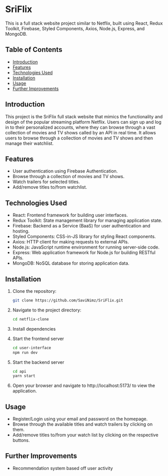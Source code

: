 # SriFlix

This is a full stack website project similar to Netflix, built using React, Redux Toolkit, Firebase, Styled Components, Axios, Node.js, Express, and MongoDB.


## Table of Contents

- [Introduction](#introduction)
- [Features](#features)
- [Technologies Used](#technologies-used)
- [Installation](#installation)
- [Usage](#usage)
- [Further Improvements ](#further-improvements ) 



## Introduction

This project is the SriFlix full stack website that mimics the functionality and design of the popular streaming platform Netflix. Users can sign up and log in to their personalized accounts, where they can browse through a vast collection of movies and TV shows called by an API in real time. It allows users to browse through a collection of movies and TV shows and then manage their watchlist.

## Features

- User authentication using Firebase Authentication.
- Browse through a collection of movies and TV shows.
- Watch trailers for selected titles.
- Add/remove titles to/from watchlist.

## Technologies Used

- React: Frontend framework for building user interfaces.
- Redux Toolkit: State management library for managing application state.
- Firebase: Backend as a Service (BaaS) for user authentication and hosting.
- Styled Components: CSS-in-JS library for styling React components.
- Axios: HTTP client for making requests to external APIs.
- Node.js: JavaScript runtime environment for running server-side code.
- Express: Web application framework for Node.js for building RESTful APIs.
- MongoDB: NoSQL database for storing application data.

## Installation

1. Clone the repository:

   ```bash
   git clone https://github.com/SaviNimz/SriFlix.git
2. Navigate to the project directory:

    ```bash
    cd netflix-clone
3. Install dependencies

4. Start the frontend server
    ```bash
    cd user-interface 
    npm run dev
6. Start the backend server
    ```bash
    cd api
    yarn start
8. Open your browser and navigate to http://localhost:5173/ to view the application.

## Usage
- Register/Login using your email and password on the homepage.
- Browse through the available titles and watch trailers by clicking on them.
- Add/remove titles to/from your watch list by clicking on the respective buttons.

## Further Improvements
- Recommendation system based off user activity
  
